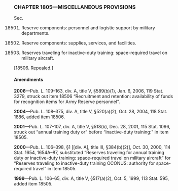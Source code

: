 ### **CHAPTER 1805—MISCELLANEOUS PROVISIONS** ###

Sec.

18501. Reserve components: personnel and logistic support by military departments.

18502. Reserve components: supplies, services, and facilities.

18505. Reserves traveling for inactive-duty training: space-required travel on military aircraft.

[18506. Repealed.]

#### Amendments ####

**2006**—Pub. L. 109–163, div. A, title V, §589(b)(1), Jan. 6, 2006, 119 Stat. 3279, struck out item 18506 “Recruitment and retention: availability of funds for recognition items for Army Reserve personnel”.

**2004**—Pub. L. 108–375, div. A, title V, §520(a)(2), Oct. 28, 2004, 118 Stat. 1886, added item 18506.

**2001**—Pub. L. 107–107, div. A, title V, §518(b), Dec. 28, 2001, 115 Stat. 1096, struck out “annual training duty or” before “inactive-duty training:” in item 18505.

**2000**—Pub. L. 106–398, §1 [[div. A], title III, §384(b)(2)], Oct. 30, 2000, 114 Stat. 1654, 1654A–87, substituted “Reserves traveling for annual training duty or inactive-duty training: space-required travel on military aircraft” for “Reserves traveling to inactive-duty training OCONUS: authority for space-required travel” in item 18505.

**1999**—Pub. L. 106–65, div. A, title V, §517(a)(2), Oct. 5, 1999, 113 Stat. 595, added item 18505.